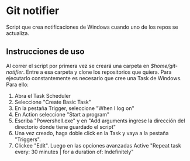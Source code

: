 # Git notifier
Script que crea notificaciones de Windows cuando uno de los repos se actualiza.
## Instrucciones de uso

Al correr el script por primera vez se creará una carpeta en *$home/git-notifier*. Entre a esa carpeta y clone los repositorios que quiera.
Para ejecutarlo constantemente es necesario que cree una Task de Windows. Para ello:

1. Abra el Task Scheduler
2. Seleccione "Create Basic Task"
3. En la pestaña Trigger, seleccione "When I log on"
4. En Action seleccione "Start a program"
5. Escriba "Powershell.exe" y en "Add arguments ingrese la dirección del directorio donde tiene guardado el script"
6. Una vez creado, haga doble click en la Task y vaya a la pestaña "Triggers".
7. Clickee "Edit". Luego en las opciones avanzadas Active "Repeat task every: 30 minutes | for a duration of: Indefinitely"
